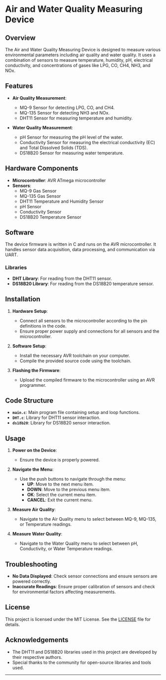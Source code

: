 # Air and Water Quality Measuring Device

## Overview

The Air and Water Quality Measuring Device is designed to measure various environmental parameters including air quality and water quality. It uses a combination of sensors to measure temperature, humidity, pH, electrical conductivity, and concentrations of gases like LPG, CO, CH4, NH3, and NOx.

## Features

- **Air Quality Measurement**:
  - MQ-9 Sensor for detecting LPG, CO, and CH4.
  - MQ-135 Sensor for detecting NH3 and NOx.
  - DHT11 Sensor for measuring temperature and humidity.

- **Water Quality Measurement**:
  - pH Sensor for measuring the pH level of the water.
  - Conductivity Sensor for measuring the electrical conductivity (EC) and Total Dissolved Solids (TDS).
  - DS18B20 Sensor for measuring water temperature.

## Hardware Components

- **Microcontroller**: AVR ATmega microcontroller
- **Sensors**:
  - MQ-9 Gas Sensor
  - MQ-135 Gas Sensor
  - DHT11 Temperature and Humidity Sensor
  - pH Sensor
  - Conductivity Sensor
  - DS18B20 Temperature Sensor

## Software

The device firmware is written in C and runs on the AVR microcontroller. It handles sensor data acquisition, data processing, and communication via UART.

### Libraries

- **DHT Library**: For reading from the DHT11 sensor.
- **DS18B20 Library**: For reading from the DS18B20 temperature sensor.

## Installation

1. **Hardware Setup**:
   - Connect all sensors to the microcontroller according to the pin definitions in the code.
   - Ensure proper power supply and connections for all sensors and the microcontroller.

2. **Software Setup**:
   - Install the necessary AVR toolchain on your computer.
   - Compile the provided source code using the toolchain.

3. **Flashing the Firmware**:
   - Upload the compiled firmware to the microcontroller using an AVR programmer.

## Code Structure

- **`main.c`**: Main program file containing setup and loop functions.
- **`DHT.c`**: Library for DHT11 sensor interaction.
- **`ds18b20`**: Library for DS18B20 sensor interaction.

## Usage

1. **Power on the Device**:
   - Ensure the device is properly powered.

2. **Navigate the Menu**:
   - Use the push buttons to navigate through the menu:
     - **UP**: Move to the next menu item.
     - **DOWN**: Move to the previous menu item.
     - **OK**: Select the current menu item.
     - **CANCEL**: Exit the current menu.

3. **Measure Air Quality**:
   - Navigate to the Air Quality menu to select between MQ-9, MQ-135, or Temperature readings.

4. **Measure Water Quality**:
   - Navigate to the Water Quality menu to select between pH, Conductivity, or Water Temperature readings.

## Troubleshooting

- **No Data Displayed**: Check sensor connections and ensure sensors are powered correctly.
- **Inaccurate Readings**: Ensure proper calibration of sensors and check for environmental factors affecting measurements.

## License

This project is licensed under the MIT License. See the [LICENSE](LICENSE) file for details.

## Acknowledgements

- The DHT11 and DS18B20 libraries used in this project are developed by their respective authors.
- Special thanks to the community for open-source libraries and tools used.

---


